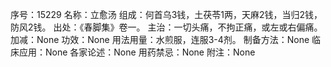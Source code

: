 序号：15229
名称：立愈汤
组成：何首乌3钱，土茯苓1两，天麻2钱，当归2钱，防风2钱。
出处：《春脚集》卷一。
主治：一切头痛，不拘正痛，或左或右偏痛。
加减：None
功效：None
用法用量：水煎服，连服3-4剂。
制备方法：None
临床应用：None
各家论述：None
用药禁忌：None
附注：None
